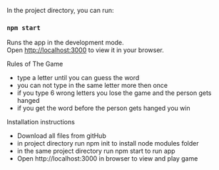 In the project directory, you can run:

### `npm start`

Runs the app in the development mode.\
Open [http://localhost:3000](http://localhost:3000) to view it in your browser.

Rules of The Game

- type a letter until you can guess the word
- you can not type in the same letter more then once
- if you type 6 wrong letters you lose the game and the person gets hanged
- if you get the word before the person gets hanged you win

Installation instructions

- Download all files from gitHub
- in project directory run npm init to install node modules folder
- in the same project directory run npm start to run app
- Open http://localhost:3000 in browser to view and play game
